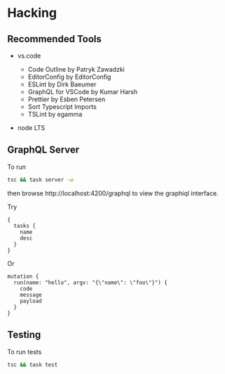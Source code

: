 # Hacking

## Recommended Tools

* vs.code

  * Code Outline by Patryk Zawadzki
  * EditorConfig by EditorConfig
  * ESLint by Dirk Baeumer
  * GraphQL for VSCode by Kumar Harsh
  * Prettier by Esben Petersen
  * Sort Typescript Imports
  * TSLint by egamma

* node LTS

## GraphQL Server

To run

```sh
tsc && task server -w
```

then browse http://localhost:4200/graphql to view the graphiql interface.

Try

```
{
  tasks {
    name
    desc
  }
}
```

Or

```
mutation {
  run(name: "hello", argv: "{\"name\": \"foo\"}") {
    code
    message
    payload
  }
}
```

## Testing

To run tests

```sh
tsc && task test
```
